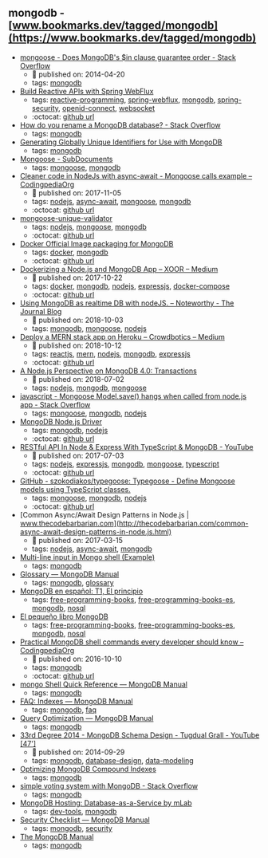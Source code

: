 mongodb - [www.bookmarks.dev/tagged/mongodb](https://www.bookmarks.dev/tagged/mongodb)
---
* [mongoose - Does MongoDB's $in clause guarantee order - Stack Overflow](https://stackoverflow.com/questions/22797768/does-mongodbs-in-clause-guarantee-order)
    * :calendar: published on: 2014-04-20
    * tags: [mongodb](../tagged/mongodb.md)
* [Build Reactive APIs with Spring WebFlux](https://developer.okta.com/blog/2018/09/24/reactive-apis-with-spring-webflux#secure-your-spring-webflux-reactive-api-with-oidc)
    * tags: [reactive-programming](../tagged/reactive-programming.md), [spring-webflux](../tagged/spring-webflux.md), [mongodb](../tagged/mongodb.md), [spring-security](../tagged/spring-security.md), [openid-connect](../tagged/openid-connect.md), [websocket](../tagged/websocket.md)
    * :octocat: [github url](https://github.com/oktadeveloper/okta-spring-webflux-react-example)
* [How do you rename a MongoDB database? - Stack Overflow](https://stackoverflow.com/questions/9201832/how-do-you-rename-a-mongodb-database)
    * tags: [mongodb](../tagged/mongodb.md)
* [Generating Globally Unique Identifiers for Use with MongoDB](https://www.mongodb.com/blog/post/generating-globally-unique-identifiers-for-use-with-mongodb)
    * tags: [mongodb](../tagged/mongodb.md)
* [Mongoose - SubDocuments](https://mongoosejs.com/docs/subdocs.html)
    * tags: [mongoose](../tagged/mongoose.md), [mongodb](../tagged/mongodb.md)
* [Cleaner code in NodeJs with async-await - Mongoose calls example – CodingpediaOrg](http://www.codingpedia.org/ama/cleaner-code-in-nodejs-with-async-await-mongoose-calls-example)
    * :calendar: published on: 2017-11-05
    * tags: [nodejs](../tagged/nodejs.md), [async-await](../tagged/async-await.md), [mongoose](../tagged/mongoose.md), [mongodb](../tagged/mongodb.md)
    * :octocat: [github url](https://github.com/Codingpedia/codingmarks-api)
* [mongoose-unique-validator](https://github.com/blakehaswell/mongoose-unique-validator)
    * tags: [nodejs](../tagged/nodejs.md), [mongoose](../tagged/mongoose.md), [mongodb](../tagged/mongodb.md)
    * :octocat: [github url](https://github.com/blakehaswell/mongoose-unique-validator)
* [Docker Official Image packaging for MongoDB](https://github.com/docker-library/mongo)
    * tags: [docker](../tagged/docker.md), [mongodb](../tagged/mongodb.md)
    * :octocat: [github url](https://github.com/docker-library/mongo)
* [Dockerizing a Node.js and MongoDB App – XOOR – Medium](https://medium.com/@xoor/dockerizing-a-node-js-and-mongodb-app-f9d80fdb280e)
    * :calendar: published on: 2017-10-22
    * tags: [docker](../tagged/docker.md), [mongodb](../tagged/mongodb.md), [nodejs](../tagged/nodejs.md), [expressjs](../tagged/expressjs.md), [docker-compose](../tagged/docker-compose.md)
    * :octocat: [github url](https://github.com/mpayetta/express-node-docker)
* [Using MongoDB as realtime DB with nodeJS. – Noteworthy - The Journal Blog](https://blog.usejournal.com/using-mongodb-as-realtime-db-with-nodejs-c6f52c266750)
    * :calendar: published on: 2018-10-03
    * tags: [mongodb](../tagged/mongodb.md), [mongoose](../tagged/mongoose.md), [nodejs](../tagged/nodejs.md)
* [Deploy a MERN stack app on Heroku – Crowdbotics – Medium](https://medium.com/crowdbotics/deploy-a-mern-stack-app-on-heroku-b0c255744a70)
    * :calendar: published on: 2018-10-12
    * tags: [reactjs](../tagged/reactjs.md), [mern](../tagged/mern.md), [nodejs](../tagged/nodejs.md), [mongodb](../tagged/mongodb.md), [expressjs](../tagged/expressjs.md)
    * :octocat: [github url](https://github.com/amandeepmittal/deploy-mern-on-heroku)
* [A Node.js Perspective on MongoDB 4.0: Transactions](http://thecodebarbarian.com/a-node-js-perspective-on-mongodb-4-transactions.html)
    * :calendar: published on: 2018-07-02
    * tags: [nodejs](../tagged/nodejs.md), [mongodb](../tagged/mongodb.md), [mongoose](../tagged/mongoose.md)
* [javascript - Mongoose Model.save() hangs when called from node.js app - Stack Overflow](https://stackoverflow.com/questions/12030371/mongoose-model-save-hangs-when-called-from-node-js-app)
    * tags: [mongoose](../tagged/mongoose.md), [mongodb](../tagged/mongodb.md), [nodejs](../tagged/nodejs.md)
* [MongoDB Node.js Driver](http://mongodb.github.io/node-mongodb-native/)
    * tags: [mongodb](../tagged/mongodb.md), [nodejs](../tagged/nodejs.md)
    * :octocat: [github url](https://github.com/mongodb/node-mongodb-native/)
* [RESTful API In Node & Express With TypeScript & MongoDB - YouTube](https://www.youtube.com/watch?v=XqbBv1i9Yhc)
    * :calendar: published on: 2017-07-03
    * tags: [nodejs](../tagged/nodejs.md), [expressjs](../tagged/expressjs.md), [mongodb](../tagged/mongodb.md), [mongoose](../tagged/mongoose.md), [typescript](../tagged/typescript.md)
    * :octocat: [github url](https://github.com/iamclaytonray/tes)
* [GitHub - szokodiakos/typegoose: Typegoose - Define Mongoose models using TypeScript classes.](https://github.com/szokodiakos/typegoose)
    * tags: [mongoose](../tagged/mongoose.md), [mongodb](../tagged/mongodb.md), [nodejs](../tagged/nodejs.md)
    * :octocat: [github url](https://github.com/szokodiakos/typegoose)
* [Common Async/Await Design Patterns in Node.js | www.thecodebarbarian.com](http://thecodebarbarian.com/common-async-await-design-patterns-in-node.js.html)
    * :calendar: published on: 2017-03-15
    * tags: [nodejs](../tagged/nodejs.md), [async-await](../tagged/async-await.md), [mongodb](../tagged/mongodb.md)
* [Multi-line input in Mongo shell (Example)](https://coderwall.com/p/rmbswq/multi-line-input-in-mongo-shell)
    * tags: [mongodb](../tagged/mongodb.md)
* [Glossary — MongoDB Manual](https://docs.mongodb.com/manual/reference/glossary/)
    * tags: [mongodb](../tagged/mongodb.md), [glossary](../tagged/glossary.md)
* [MongoDB en español: T1, El principio](https://github.com/yograterol/ebook-mongodb-basico)
    * tags: [free-programming-books](../tagged/free-programming-books.md), [free-programming-books-es](../tagged/free-programming-books-es.md), [mongodb](../tagged/mongodb.md), [nosql](../tagged/nosql.md)
* [El pequeño libro MongoDB](https://github.com/uokesita/the-little-mongodb-book)
    * tags: [free-programming-books](../tagged/free-programming-books.md), [free-programming-books-es](../tagged/free-programming-books-es.md), [mongodb](../tagged/mongodb.md), [nosql](../tagged/nosql.md)
* [Practical MongoDB shell commands every developer should know – CodingpediaOrg](http://www.codingpedia.org/ama/practical-mongodb-shell-commands-every-developer-should-know)
    * :calendar: published on: 2016-10-10
    * tags: [mongodb](../tagged/mongodb.md)
    * :octocat: [github url](https://github.com/Codingpedia/codingmarks-api)
* [mongo Shell Quick Reference — MongoDB Manual](https://docs.mongodb.com/manual/reference/mongo-shell/)
    * tags: [mongodb](../tagged/mongodb.md)
* [FAQ: Indexes — MongoDB Manual](https://docs.mongodb.com/manual/faq/indexes/)
    * tags: [mongodb](../tagged/mongodb.md), [faq](../tagged/faq.md)
* [Query Optimization — MongoDB Manual](https://docs.mongodb.com/manual/core/query-optimization/)
    * tags: [mongodb](../tagged/mongodb.md)
* [33rd Degree 2014 - MongoDB Schema Design - Tugdual Grall - YouTube [47']](https://www.youtube.com/watch?v=csKBT8zkRf0)
    * :calendar: published on: 2014-09-29
    * tags: [mongodb](../tagged/mongodb.md), [database-design](../tagged/database-design.md), [data-modeling](../tagged/data-modeling.md)
* [Optimizing MongoDB Compound Indexes](https://emptysqua.re/blog/optimizing-mongodb-compound-indexes/)
    * tags: [mongodb](../tagged/mongodb.md)
* [simple voting system with MongoDB - Stack Overflow](http://stackoverflow.com/questions/12339233/simple-voting-system-with-mongodb)
    * tags: [mongodb](../tagged/mongodb.md)
* [MongoDB Hosting: Database-as-a-Service by mLab](https://mlab.com/)
    * tags: [dev-tools](../tagged/dev-tools.md), [mongodb](../tagged/mongodb.md)
* [Security Checklist — MongoDB Manual](https://docs.mongodb.com/manual/administration/security-checklist/)
    * tags: [mongodb](../tagged/mongodb.md), [security](../tagged/security.md)
* [The MongoDB Manual](https://docs.mongodb.com/manual/)
    * tags: [mongodb](../tagged/mongodb.md)
